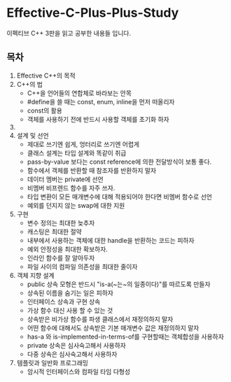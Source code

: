 # Effective-C-Plus-Plus-Study
이펙티브 C++ 3판을 읽고 공부한 내용들 입니다.


## 목차  
1. Effective C++의 목적  
2. C++의 법
    - C++을 언어들의 연합체로 바라보는 안목
    - #define을 쓸 때는 const, enum, inline을 먼저 떠올리자
    - const의 활용
    - 객체를 사용하기 전에 반드시 사용할 객체를 초기화 하자
3.
4. 설계 및 선언
    - 제대로 쓰기엔 쉽게, 엉터리로 쓰기엔 어렵게
    - 클래스 설계는 타입 설계와 똑같이 취급
    - pass-by-value 보다는 const reference에 의한 전달방식이 보통 좋다.
    - 함수에서 객체를 반환할 때 참조자를 반환하지 말자
    - 데이터 멤버는 private에 선언
    - 비멤버 비프렌드 함수를 자주 쓰자.
    - 타입 변환이 모든 매개변수에 대해 적용되어야 한다면 비멤버 함수로 선언
    - 예외를 던지지 않는 swap에 대한 지원
5. 구현 
    - 변수 정의는 최대한 늦추자
    - 캐스팅은 최대한 절약
    - 내부에서 사용하는 객체에 대한 handle을 반환하는 코드는 피하자
    - 예외 안정성을 최대한 확보하자.
    - 인라인 함수를 잘 알아두자
    - 파일 사이의 컴파일 의존성을 최대한 줄이자
6. 객체 지향 설계
    - public 상속 모형은 반드시 "is-a(~는~의 일종이다)"를 따르도록 만들자
    - 상속된 이름을 숨기는 일은 피하자
    - 인터페이스 상속과 구현 상속
    - 가상 함수 대신 사용 할 수 있는 것
    - 상속받은 비가상 함수를 파생 클래스에서 재정의하지 말자
    - 어떤 함수에 대해서도 상속받은 기본 매개변수 값은 재정의하지 말자
    - has-a 와 is-implemented-in-terms-of를 구현할때는 객체합성을 사용하자
    - private 상속은 심사숙고해서 사용하자
    - 다중 상속은 심사숙고해서 사용하자
7. 템플릿과 일반화 프로그래밍
    - 암시적 인터페이스와 컴파일 타임 다형성